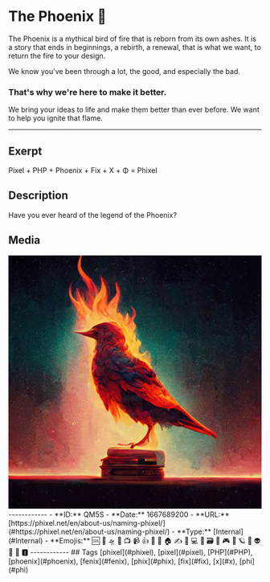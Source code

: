 # The Phoenix 💫
The Phoenix is a mythical bird of fire that is reborn from its own ashes. It is a story that ends in beginnings, a rebirth, a renewal, that is what we want, to return the fire to your design.
 
We know you've been through a lot, the good, and especially the bad.
 
### That's why we're here to make it better.
 
We bring your ideas to life and make them better than ever before. We want to help you ignite that flame.

------------
## Exerpt
Pixel + PHP + Phoenix + Fix + X + Φ = Phixel
## Description
Have you ever heard of the legend of the Phoenix?
## Media
<img src="media/the-name-phoenix.jpg">
------------
- **ID:** QM5S
- **Date:** 1667689200
- **URL:** [https://phixel.net/en/about-us/naming-phixel/](#https://phixel.net/en/about-us/naming-phixel/)
- **Type:** [Internal](#Internal)
- **Emojis:** 🆒 🎨 🛸 📼 📺 📹 👍 🔗 📝 🏠 ✍️ 👨 💻 👑 🗃 👾 🎮 📲 🪐 🌟 👽 🚀 🌌 🅸
------------
## Tags
[phixel](#phixel), [pixel](#pixel), [PHP](#PHP), [phoenix](#phoenix), [fenix](#fenix), [phix](#phix), [fix](#fix), [x](#x), [phi](#phi)